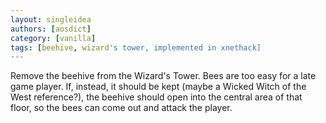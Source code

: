 ```yaml
---
layout: singleidea
authors: [aosdict]
category: [vanilla]
tags: [beehive, wizard's tower, implemented in xnethack]
---
```

Remove the beehive from the Wizard's Tower. Bees are too easy for a late game player. If, instead, it should be kept (maybe a Wicked Witch of the West reference?), the beehive should open into the central area of that floor, so the bees can come out and attack the player.
